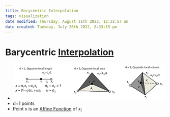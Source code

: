 ```yaml
---
title: Barycentric Interpolation
tags: visualization
date modified: Thursday, August 11th 2022, 12:32:57 am
date created: Tuesday, July 26th 2022, 8:33:15 pm
---
```


# Barycentric [Interpolation](Interpolation.md)
- ![im](assets/Pasted%20image%2020220411124941.png)
- d+1 points
- Point x is an [Affine Function](Affine%20Function.md) of $x_i$

